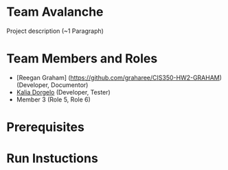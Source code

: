 # Team Avalanche

Project description (~1 Paragraph)

# Team Members and Roles

* [Reegan Graham] (https://github.com/graharee/CIS350-HW2-GRAHAM) (Developer, Documentor)
* [Kalia Dorgelo](https://github.com/DorgeloK/CIS350-HW2-Dorgelo/tree/main) (Developer, Tester)
* Member 3 (Role 5, Role 6)

# Prerequisites

# Run Instuctions
